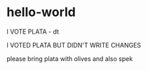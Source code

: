 # hello-world

I VOTE PLATA - dt

I VOTED PLATA BUT DIDN'T WRITE CHANGES

please bring plata with olives and also spek
